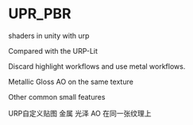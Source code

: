 # UPR_PBR

shaders in unity with urp

Compared with the URP-Lit

Discard highlight workflows and use metal workflows.

Metallic Gloss AO on the same texture

Other common small features


URP自定义贴图
金属 光泽 AO 在同一张纹理上

